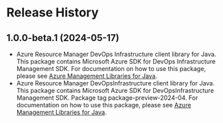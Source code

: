 # Release History

## 1.0.0-beta.1 (2024-05-17)

- Azure Resource Manager DevOps Infrastructure client library for Java. This package contains Microsoft Azure SDK for DevOps Infrastructure Management SDK. For documentation on how to use this package, please see [Azure Management Libraries for Java](https://aka.ms/azsdk/java/mgmt).
- Azure Resource Manager DevOpsInfrastructure client library for Java. This package contains Microsoft Azure SDK for DevOpsInfrastructure Management SDK.  Package tag package-preview-2024-04. For documentation on how to use this package, please see [Azure Management Libraries for Java](https://aka.ms/azsdk/java/mgmt).

